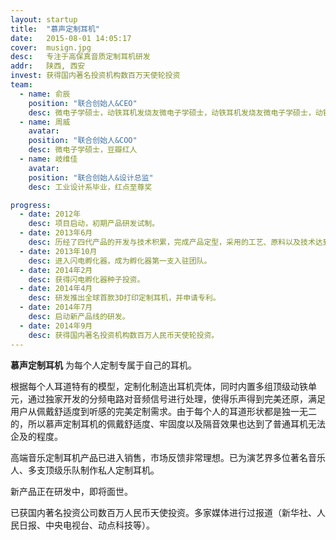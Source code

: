 ```yaml
---
layout: startup
title:  "慕声定制耳机"
date:   2015-08-01 14:05:17
cover:	musign.jpg
desc:	专注于高保真音质定制耳机研发
addr:	陕西, 西安
invest:	获得国内著名投资机构数百万天使轮投资
team:	
  - name: 俞辰
    position: "联合创始人&CEO"
    desc: 微电子学硕士，动铁耳机发烧友微电子学硕士，动铁耳机发烧友微电子学硕士，动铁耳机发烧友
  - name: 周威
    avatar: 
    position: "联合创始人&COO"
    desc: 微电子学硕士，豆瓣红人
  - name: 岐维佳
    avatar: 
    position: "联合创始人&设计总监"
    desc: 工业设计系毕业，红点至尊奖

progress:
  - date: 2012年
    desc: 项目启动，初期产品研发试制。
  - date: 2013年6月
    desc: 历经了四代产品的开发与技术积累，完成产品定型，采用的工艺、原料以及技术达到行业国际先进水平。
  - date: 2013年10月
    desc: 进入闪电孵化器，成为孵化器第一支入驻团队。
  - date: 2014年2月
    desc: 获得闪电孵化器种子投资。
  - date: 2014年4月
    desc: 研发推出全球首款3D打印定制耳机，并申请专利。
  - date: 2014年7月
    desc: 启动新产品线的研发。
  - date: 2014年9月
    desc: 获得国内著名投资机构数百万人民币天使轮投资。
---
```


**慕声定制耳机** 为每个人定制专属于自己的耳机。

根据每个人耳道特有的模型，定制化制造出耳机壳体，同时内置多组顶级动铁单元，通过独家开发的分频电路对音频信号进行处理，使得乐声得到完美还原，满足用户从佩戴舒适度到听感的完美定制需求。由于每个人的耳道形状都是独一无二的，所以慕声定制耳机的佩戴舒适度、牢固度以及隔音效果也达到了普通耳机无法企及的程度。

高端音乐定制耳机产品已进入销售，市场反馈非常理想。已为演艺界多位著名音乐人、多支顶级乐队制作私人定制耳机。

新产品正在研发中，即将面世。

已获国内著名投资公司数百万人民币天使投资。多家媒体进行过报道（新华社、人民日报、中央电视台、动点科技等）。